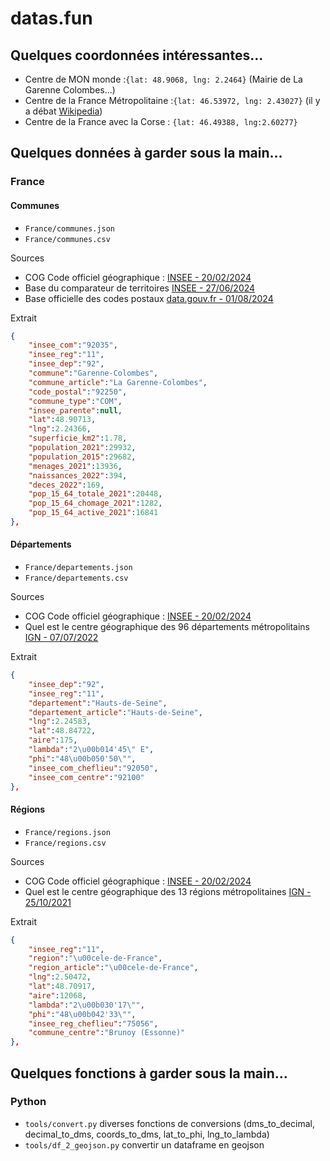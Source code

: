 # datas.fun

## Quelques coordonnées intéressantes...

-   Centre de MON monde :`{lat: 48.9068, lng: 2.2464}` (Mairie de La Garenne Colombes...)
-   Centre de la France Métropolitaine :`{lat: 46.53972, lng: 2.43027}` (il y a débat [Wikipedia](https://fr.wikipedia.org/wiki/Centre_de_la_France))
-   Centre de la France avec la Corse : `{lat: 46.49388, lng:2.60277}`

## Quelques données à garder sous la main...

### France

#### Communes

-   `France/communes.json`
-   `France/communes.csv`

Sources

-   COG Code officiel géographique : [INSEE - 20/02/2024](https://www.insee.fr/fr/information/7766585)
-   Base du comparateur de territoires [INSEE - 27/06/2024](https://www.insee.fr/fr/statistiques/2521169)
-   Base officielle des codes postaux [data.gouv.fr - 01/08/2024 ](https://www.data.gouv.fr/fr/datasets/base-officielle-des-codes-postaux/)

Extrait

```json
{
    "insee_com":"92035",
    "insee_reg":"11",
    "insee_dep":"92",
    "commune":"Garenne-Colombes",
    "commune_article":"La Garenne-Colombes",
    "code_postal":"92250",
    "commune_type":"COM",
    "insee_parente":null,
    "lat":48.90713,
    "lng":2.24366,
    "superficie_km2":1.78,
    "population_2021":29932,
    "population_2015":29682,
    "menages_2021":13936,
    "naissances_2022":394,
    "deces_2022":169,
    "pop_15_64_totale_2021":20448,
    "pop_15_64_chomage_2021":1282,
    "pop_15_64_active_2021":16841
},
```

#### Départements

-   `France/departements.json`
-   `France/departements.csv`

Sources

-   COG Code officiel géographique : [INSEE - 20/02/2024](https://www.insee.fr/fr/information/7766585)
-   Quel est le centre géographique des 96 départements métropolitains [IGN - 07/07/2022](https://www.ign.fr/reperes/centre-geographique-des-departements-metropolitains)

Extrait

```json
{
    "insee_dep":"92",
    "insee_reg":"11",
    "departement":"Hauts-de-Seine",
    "departement_article":"Hauts-de-Seine",
    "lng":2.24583,
    "lat":48.84722,
    "aire":175,
    "lambda":"2\u00b014'45\" E",
    "phi":"48\u00b050'50\"",
    "insee_com_cheflieu":"92050",
    "insee_com_centre":"92100"
},
```

#### Régions

-   `France/regions.json`
-   `France/regions.csv`

Sources

-   COG Code officiel géographique : [INSEE - 20/02/2024](https://www.insee.fr/fr/information/7766585)
-   Quel est le centre géographique des 13 régions métropolitaines [IGN - 25/10/2021](https://www.ign.fr/reperes/centre-geographique-des-regions-metropolitaines)

Extrait

```json
{
    "insee_reg":"11",
    "region":"\u00cele-de-France",
    "region_article":"\u00cele-de-France",
    "lng":2.50472,
    "lat":48.70917,
    "aire":12068,
    "lambda":"2\u00b030'17\"",
    "phi":"48\u00b042'33\"",
    "insee_reg_cheflieu":"75056",
    "commune_centre":"Brunoy (Essonne)"
},
```

## Quelques fonctions à garder sous la main...

### Python

-   `tools/convert.py` diverses fonctions de conversions (dms_to_decimal, decimal_to_dms, coords_to_dms, lat_to_phi, lng_to_lambda)
-   `tools/df_2_geojson.py` convertir un dataframe en geojson

